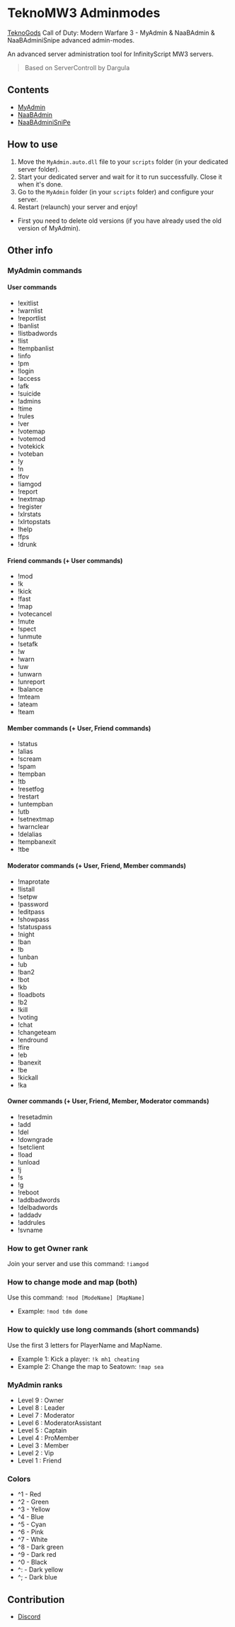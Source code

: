 # TeknoMW3 Adminmodes
[TeknoGods](https://teknogods.com) Call of Duty: Modern Warfare 3 - MyAdmin &amp; NaaBAdmin &amp; NaaBAdminiSnipe advanced admin-modes.

An advanced server administration tool for InfinityScript MW3 servers.

> Based on ServerControll by Dargula

## Contents
- [MyAdmin](MyAdmin)
- [NaaBAdmin](NaaBAdmin)
- [NaaBAdminiSniPe](NaaBAdminiSniPe)

## How to use
1. Move the `MyAdmin.auto.dll` file to your `scripts` folder (in your dedicated server folder).
2. Start your dedicated server and wait for it to run successfully. Close it when it's done.
3. Go to the `MyAdmin` folder (in your `scripts` folder) and configure your server.
4. Restart (relaunch) your server and enjoy!
- First you need to delete old versions (if you have already used the old version of MyAdmin).

## Other info

### MyAdmin commands
#### User commands
- !exitlist
- !warnlist
- !reportlist
- !banlist
- !listbadwords
- !list
- !tempbanlist
- !info
- !pm
- !login
- !access
- !afk
- !suicide
- !admins
- !time
- !rules
- !ver
- !votemap
- !votemod
- !votekick
- !voteban
- !y
- !n
- !fov
- !iamgod
- !report
- !nextmap
- !register
- !xlrstats
- !xlrtopstats
- !help
- !fps
- !drunk

#### Friend commands (+ User commands)
- !mod
- !k
- !kick
- !fast
- !map
- !votecancel
- !mute
- !spect
- !unmute
- !setafk
- !w
- !warn
- !uw
- !unwarn
- !unreport
- !balance
- !mteam
- !ateam
- !team

#### Member commands (+ User, Friend commands)
- !status
- !alias
- !scream
- !spam
- !tempban
- !tb
- !resetfog
- !restart
- !untempban
- !utb
- !setnextmap
- !warnclear
- !delalias
- !tempbanexit
- !tbe

#### Moderator commands (+ User, Friend, Member commands)
- !maprotate
- !listall
- !setpw
- !password
- !editpass
- !showpass
- !statuspass
- !night
- !ban
- !b
- !unban
- !ub
- !ban2
- !bot
- !kb
- !loadbots
- !b2
- !kill
- !voting
- !chat
- !changeteam
- !endround
- !fire
- !eb
- !banexit
- !be
- !kickall
- !ka

#### Owner commands (+ User, Friend, Member, Moderator commands)
- !resetadmin
- !add
- !del
- !downgrade
- !setclient
- !load
- !unload
- !j
- !s
- !g
- !reboot
- !addbadwords
- !delbadwords
- !addadv
- !addrules
- !svname

### How to get Owner rank
Join your server and use this command: `!iamgod`

### How to change mode and map (both)
Use this command: `!mod [ModeName] [MapName]`
- Example: `!mod tdm dome`

### How to quickly use long commands (short commands)
Use the first 3 letters for PlayerName and MapName.
- Example 1: Kick a player: `!k mh1 cheating`
- Example 2: Change the map to Seatown: `!map sea`

### MyAdmin ranks
- Level 9 : Owner
- Level 8 : Leader
- Level 7 : Moderator
- Level 6 : ModeratorAssistant
- Level 5 : Captain
- Level 4 : ProMember
- Level 3 : Member
- Level 2 : Vip
- Level 1 : Friend

### Colors
- ^1 - Red
- ^2 - Green
- ^3 - Yellow
- ^4 - Blue
- ^5 - Cyan
- ^6 - Pink
- ^7 - White
- ^8 - Dark green
- ^9 - Dark red
- ^0 - Black
- ^: - Dark yellow
- ^; - Dark blue

## Contribution
- [Discord](https://discord.gg/2JjvhAk)

